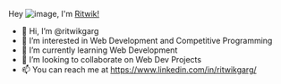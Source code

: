 Hey ![image](https://user-images.githubusercontent.com/81905343/185645738-4d91549b-92fc-4a83-8363-4c66cbce4135.png), I'm [Ritwik!](https://www.linkedin.com/in/ritwikgarg/)


- 👋 Hi, I’m @ritwikgarg
- 👀 I’m interested in Web Development and Competitive Programming
- 🌱 I’m currently learning Web Development
- 💞️ I’m looking to collaborate on Web Dev Projects
- 📫 You can reach me at https://www.linkedin.com/in/ritwikgarg/

<!---
ritwikgarg/ritwikgarg is a ✨ special ✨ repository because its `README.md` (this file) appears on your GitHub profile.
You can click the Preview link to take a look at your changes.
--->
